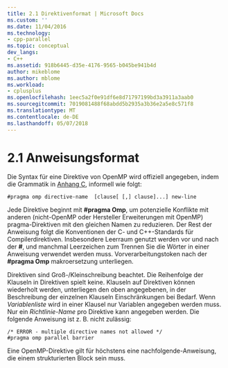 ```yaml
---
title: 2.1 Direktivenformat | Microsoft Docs
ms.custom: ''
ms.date: 11/04/2016
ms.technology:
- cpp-parallel
ms.topic: conceptual
dev_langs:
- C++
ms.assetid: 918b6445-d35e-4176-9565-b045be941b4d
author: mikeblome
ms.author: mblome
ms.workload:
- cplusplus
ms.openlocfilehash: 1eec5a2f0e91df6e8d71797199bd3a3911a3aab0
ms.sourcegitcommit: 7019081488f68abdd5b2935a3b36e2a5e8c571f8
ms.translationtype: MT
ms.contentlocale: de-DE
ms.lasthandoff: 05/07/2018
---
```

# <a name="21-directive-format"></a>2.1 Anweisungsformat
Die Syntax für eine Direktive von OpenMP wird offiziell angegeben, indem die Grammatik in [Anhang C](../../parallel/openmp/c-openmp-c-and-cpp-grammar.md), informell wie folgt:  
  
```  
#pragma omp directive-name  [clause[ [,] clause]...] new-line  
```  
  
 Jede Direktive beginnt mit **#pragma Omp**, um potenzielle Konflikte mit anderen (nicht-OpenMP oder Hersteller Erweiterungen mit OpenMP) pragma-Direktiven mit den gleichen Namen zu reduzieren. Der Rest der Anweisung folgt die Konventionen der C- und C++-Standards für Compilerdirektiven. Insbesondere Leerraum genutzt werden vor und nach der **#**, und manchmal Leerzeichen zum Trennen Sie die Wörter in einer Anweisung verwendet werden muss. Vorverarbeitungstoken nach der **#pragma Omp** makroersetzung unterliegen.  
  
 Direktiven sind Groß-/Kleinschreibung beachtet. Die Reihenfolge der Klauseln in Direktiven spielt keine. Klauseln auf Direktiven können wiederholt werden, unterliegen den oben angegebenen, in der Beschreibung der einzelnen Klauseln Einschränkungen bei Bedarf. Wenn *Variablenliste* wird in einer Klausel nur Variablen angegeben werden muss. Nur ein *Richtlinie-Name* pro Direktive kann angegeben werden.  Die folgende Anweisung ist z. B. nicht zulässig:  
  
```  
/* ERROR - multiple directive names not allowed */  
#pragma omp parallel barrier  
```  
  
 Eine OpenMP-Direktive gilt für höchstens eine nachfolgende-Anweisung, die einem strukturierten Block sein muss.